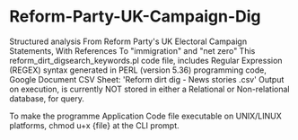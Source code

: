 # Reform-Party-UK-Campaign-Dig
Structured analysis From  Reform Party's UK Electoral Campaign Statements, With References To "immigration" and "net zero"
This reform_dirt_digsearch_keywords.pl code file, includes Regular Expression (REGEX) syntax generated in PERL (version 5.36) programming code, Google Document CSV Sheet: 'Reform dirt dig - News stories .csv' 
Output on execution, is currently NOT stored in either a Relational or Non-relational database, for query.

To make the programme Application Code file executable on UNIX/LINUX platforms, <enter> chmod u+x {file} at the CLI prompt.
